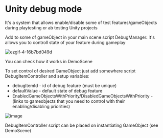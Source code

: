 # Unity debug mode
It's a system that allows enable/disable some of test features/gameObjects during playtesting or ab testing Unity projects

Add to some of gameObject in your main scene script DebugManager. It's allows you to controll state of your feature during gameplay

![ezgif-4-16b7bd049d](https://user-images.githubusercontent.com/17470634/192809006-27a519fa-0450-4b7a-bd8f-307d66e08641.gif)

You can check how it works in DemoScene

To set control of desired GameObject just add somewhere script DebugItemController and setup variables:
- debugItemId - id of debug feature (must be unique)
- defaultValue - default state of debug feature
- EnabledGameObjectsWithPriority/DisabledGameObjectsWithPriority - (links to gameobjects that you need to control with their enabling/disabling priorities)

![image](https://user-images.githubusercontent.com/17470634/192490880-ba2dd034-4c8c-4717-8713-08f375c87c16.png)

DebugItemController script can be placed on instantiating GameObject (see DemoScene)
